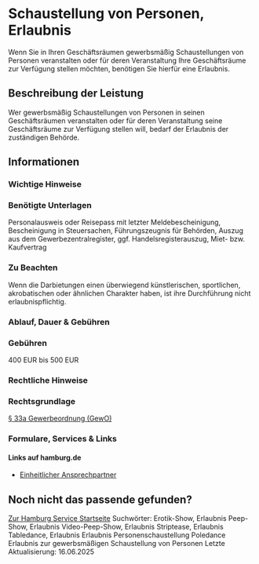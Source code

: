 # Schaustellung von Personen, Erlaubnis
Wenn Sie in Ihren Geschäftsräumen gewerbsmäßig Schaustellungen von Personen veranstalten oder für deren Veranstaltung Ihre Geschäftsräume zur Verfügung stellen möchten, benötigen Sie hierfür eine Erlaubnis.

## Beschreibung der Leistung
Wer gewerbsmäßig Schaustellungen von Personen in seinen Geschäftsräumen veranstalten oder für deren Veranstaltung seine Geschäftsräume zur Verfügung stellen will, bedarf der Erlaubnis der zuständigen Behörde.

## Informationen

### Wichtige Hinweise

### Benötigte Unterlagen
Personalausweis oder Reisepass mit letzter Meldebescheinigung, Bescheinigung in Steuersachen, Führungszeugnis für Behörden, Auszug aus dem Gewerbezentralregister, ggf. Handelsregisterauszug, Miet- bzw. Kaufvertrag

### Zu Beachten
Wenn die Darbietungen einen überwiegend künstlerischen, sportlichen, akrobatischen oder ähnlichen Charakter haben, ist ihre Durchführung nicht erlaubnispflichtig.

### Ablauf, Dauer & Gebühren

### Gebühren
400 EUR bis 500 EUR

### Rechtliche Hinweise

### Rechtsgrundlage
[§ 33a Gewerbeordnung (GewO)](http://www.gesetze-im-internet.de/gewo/__33a.html)

### Formulare, Services & Links

#### Links auf hamburg.de
* [Einheitlicher Ansprechpartner](https://www.hamburg.de/politik-und-verwaltung/behoerden/bwi/services/einheitlicher-ansprechpartner)

## Noch nicht das passende gefunden?
 [Zur Hamburg Service Startseite](/service/)
Suchwörter: Erotik-Show, Erlaubnis Peep-Show, Erlaubnis Video-Peep-Show, Erlaubnis Striptease, Erlaubnis Tabledance, Erlaubnis Erlaubnis Personenschaustellung Poledance Erlaubnis zur gewerbsmäßigen Schaustellung von Personen
Letzte Aktualisierung: 16.06.2025
